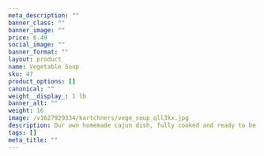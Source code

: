 ```yaml
---
meta_description: ""
banner_class: ""
banner_image: ""
price: 6.49
social_image: ""
banner_format: ""
layout: product
name: Vegetable Soup
sku: 47
product_options: []
canonical: ""
weight__display_: 1 lb
banner_alt: ""
weight: 16
image: /v1627929334/kartchners/vege_soup_qll3kx.jpg
description: Our own homemade cajun dish, fully cooked and ready to be boiled and served.
tags: []
meta_title: ""
---
```

